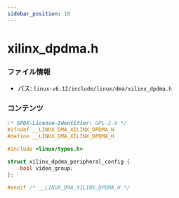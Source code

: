 ```yaml
---
sidebar_position: 18
---
```

# xilinx_dpdma.h

### ファイル情報

- パス: `linux-v6.12/include/linux/dma/xilinx_dpdma.h`

### コンテンツ

```h
/* SPDX-License-Identifier: GPL-2.0 */
#ifndef __LINUX_DMA_XILINX_DPDMA_H
#define __LINUX_DMA_XILINX_DPDMA_H

#include <linux/types.h>

struct xilinx_dpdma_peripheral_config {
	bool video_group;
};

#endif /* __LINUX_DMA_XILINX_DPDMA_H */

```
